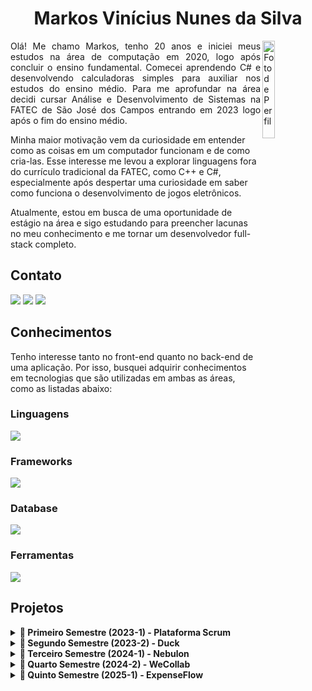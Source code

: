 <h1 align="center">Markos Vinícius Nunes da Silva</h1> 
<div style="display: inline_block">
  <img align="right" src="https://github.com/user-attachments/assets/f0fd6a7b-7ef2-46ad-bca8-5d903b8a42db" alt="Foto de Perfil" height="20%" width="20%">
</div>

<p align="justify"  >
  Olá! Me chamo Markos, tenho 20 anos e iniciei meus estudos na área de computação em 2020, logo após concluir o ensino fundamental. Comecei aprendendo C# e desenvolvendo calculadoras simples para auxiliar nos estudos do ensino médio.
 Para me aprofundar na área decidi cursar Análise e Desenvolvimento de Sistemas na FATEC de São José dos Campos entrando em 2023 logo após o fim do ensino médio.
  
Minha maior motivação vem da curiosidade em entender como as coisas em um computador funcionam e de como cria-las. Esse interesse me levou a explorar linguagens fora do currículo tradicional da FATEC, como C++ e C#, especialmente após despertar uma curiosidade em saber como funciona o desenvolvimento de jogos eletrônicos.

Atualmente, estou em busca de uma oportunidade de estágio na área e sigo estudando para preencher lacunas no meu conhecimento e me tornar um desenvolvedor full-stack completo.

</p>

## Contato

<a href="https://github.com/markvn2" target="_blank"><img src="https://img.shields.io/badge/-Github-100000?style=for-the-badge&logo=github&logoColor=white" target="_blank"></a>
<a href="https://www.linkedin.com/in/markos-vin%C3%ADcius-nunes-230448268/" target="_blank"><img src="https://img.shields.io/badge/-LinkedIn-%230077B5?style=for-the-badge&logoColor=white" target="_blank"></a>
<a href = "mailto:markosvinicius.nunes@gmail.com"><img src="https://img.shields.io/badge/Gmail-D14836?style=for-the-badge&logo=gmail&logoColor=white" target="_blank"></a>

## Conhecimentos

Tenho interesse tanto no front-end quanto no back-end de uma aplicação. Por isso, busquei adquirir conhecimentos em tecnologias que são utilizadas em ambas as áreas, como as listadas abaixo:

<h3>
Linguagens
</h3>
<img src="https://skillicons.dev/icons?i=html,css,js,ts,cs,cpp,java,python&perline=4">
<h3>
Frameworks
</h3>
<img src="https://skillicons.dev/icons?i=react,nextjs&perline=7">
<h3>
Database
</h3>
<img src="https://skillicons.dev/icons?i=mysql,mongodb&perline=7">
<h3>
Ferramentas
</h3>
<img src="https://skillicons.dev/icons?i=git,nodejs&perline=7">

## Projetos
<details>
  <summary><strong>📘 Primeiro Semestre (2023-1) - Plataforma Scrum</strong></summary>

### Primeiro Semestre (2023-1) - Plataforma Scrum

O projeto Plataforma Scrum desenvolvido no primeiro semestre do curso teve como empresa parceira a FATEC, sob a orientação do professor Antônio Egydio.

[Acesso ao projeto no github](https://github.com/Byte-Boost/Plataforma-Scrum)

O problema apresentado pelo cliente era que seus colaboradores não conheciam a metodologia ágil Scrum e, por isso, muitas vezes tinham dificuldade em aplicá-la nos projetos. Essa dificuldade surgiu, em grande parte, pela falta de materiais disponíveis para estudo e capacitação.

A solução desenvolvida pela minha equipe foi um sistema web didático e interativo, voltado para o ensino da metodologia Scrum. A plataforma apresenta todos os artefatos do Scrum, exemplos práticos e arquivos de apoio para facilitar o aprendizado. Além disso, inclui um formulário de avaliação para medir o conhecimento dos usuários que utilizarem o sistema.

#### Tecnologias

HTML e CSS

- Linguagens de marcação utilizadas no front-end para estruturação e estilização

Python e Flask

- Linguagem de programação e framework utilizados para estruturação do back-end, servidor e roteamento de páginas.

Bootstrap

- Framework de frontend para design no front-end

Javascript

- Linguagem de programação utilizada para funções no front-end como o formulario e mudança de tema visual.

#### Contribuições pessoais

Neste projeto, atuei como Scrum Master, acompanhando e coordenando o progresso da equipe durante o desenvolvimento do sistema. Conduzi as dailies e plannings, e utilizei o Trello para acompanhar as tarefas dos membros da equipe, criando o formato de trello que a equipe utilizaria e refinaria para futuros projetos, garantindo a organização e o alinhamento das atividades. Também monitorei o andamento das sprints por meio de gráficos de burndown criados no Excel, o que nos ajudou a visualizar o progresso e ajustar o planejamento quando necessário.

Além disso, fui responsável por implementar a barra de navegação (navbar), o formulário de avaliação, os overlays informativos e a página de conclusão. Também contribuí com a tradução do site para o inglês e realizei o deploy da aplicação em um servidor da AWS, garantindo o acesso externo durante nossa apresentação na feira de soluções.

#### Hard Skills

| Hard Skill | Nivel de Proficiência |
| ---------- | --------------------- |
| HTML       | Consigo ensinar       |
| CSS        | Consigo ensinar       |
| Bootstrap  | Consigo ensinar       |
| Python     | Consigo ensinar       |
| Flask      | Uso com autonomia     |
| JavaScript | Consigo ensinar       |
| Git        | Consigo ensinar       |

#### Soft Skills

Durante o desenvolvimento, demonstrei proatividade ao sugerir a inclusão de uma funcionalidade de tradução do site para o inglês. Por ser uma língua amplamente utilizada no contexto internacional, essa funcionalidade permitiria que o sistema fosse acessível não apenas a falantes de português, mas também a colaboradores internacionais que o cliente eventualmente viesse a contratar.

Além disso, exerci colaboração e liderança técnica ao dar suporte à equipe na utilização do framework Bootstrap, já que a maioria dos integrantes tinha pouca experiência com a ferramenta e precisou de orientação durante o desenvolvimento.

</details>

<details>
  <summary><strong>📗 Segundo Semestre (2023-2) - Duck</strong></summary>

### Segundo Semestre (2023-2) - Duck

O projeto Duck desenvolvido durante o segundo semestre do curso teve como empresa parceira a FATEC, sob a orientação do professor Giuliano Bertoti.

[Acesso ao projeto no github](https://github.com/Byte-Boost/Duck)

O problema apresentado pelo cliente envolvia a dificuldade em analisar grandes volumes de documentos para encontrar informações específicas. Esse processo, muitas vezes manual e demorado, impactava negativamente a produtividade em atividades como estudos, pesquisas ou revisão de conteúdos corporativos.

A solução desenvolvida pela equipe foi uma aplicação desktop em Java voltada para a extração inteligente de informações de documentos. Utilizando inteligência artificial, o sistema permite que os usuários carreguem arquivos em formato PDF ou TXT e, a partir deles, possam gerar automaticamente perguntas e respostas relevantes sobre o conteúdo. O objetivo é facilitar o estudo, a análise de dados e a compreensão de textos complexos, tornando o processo muito mais rápido e interativo.

#### Tecnologias

Java e JavaFX

- Linguagem e framework utilizados para o desenvolvimento da interface gráfica e lógica da aplicação.

Gradle

- Ferramenta de automação de build utilizada para gerenciar dependências e facilitar a compilação do projeto.

MySQL

- Banco de dados relacional utilizado para armazenar as informações extraídas e manipuladas.

CSS

- Utilizado para estilização da interface do aplicativo JavaFX.

#### Contribuições pessoais

Neste projeto, atuei como membro do Dev Team, com foco na formatação dos documentos que seriam processados pela inteligência artificial, garantindo que a entrada estivesse adequada ao modelo de extração de perguntas e respostas.

Implementei multithreading na aplicação, permitindo uma execução do chat mais eficiente e fluida de processos simultâneos, como a leitura de arquivos e o processamento de dados. Também fui responsável pela estilização da página de login da aplicação e pela organização dos repositórios, estruturando o projeto com o uso de submodules e Gradle, o que facilitou a integração entre os componentes e assegurou uma compilação estável.

#### Hard Skills

| Hard Skill | Nivel de Proficiência |
| ---------- | --------------------- |
| Java       | Consigo ensinar       |
| Gradle     | Uso com Autonomia     |
| JavaFX     | Uso com Autonomia     |
| MySQL      | Consigo ensinar       |
| CSS        | Consigo ensinar       |
| Git        | Consigo ensinar       |

#### Soft Skills

Demonstrei proatividade ao contribuir com a criação da identidade visual do projeto, desenvolvendo a logo oficial do Duck. Além disso, ofereci suporte técnico aos colegas, especialmente no uso do JavaFX e na aplicação das boas práticas da linguagem Java.

</details>

<details>
  <summary><strong>📕 Terceiro Semestre (2024-1) - Nebulon</strong></summary>
  
### Terceiro Semestre (2024-1) - Nebulon

O projeto Nebulon desenvolvido durante o terceiro semestre do curso teve como empresa parceira a PRO4TECH.

[Acesso ao projeto no github](https://github.com/Byte-Boost/Nebulon)

O problema apresentado pela empresa consistia na dificuldade enfrentada por profissionais e organizações na organização, registro e análise de dados relacionados ao processo de vendas. A ausência de uma plataforma centralizada comprometia o controle de informações como o cadastro de clientes e produtos, o desempenho individual dos vendedores, e o acompanhamento de novos leads. Isso resultava em baixa agilidade na gestão comercial e perda de oportunidades de otimização.

Como solução, a equipe desenvolveu uma plataforma web responsiva, com uma interface intuitiva e adaptável, voltada para o gerenciamento de vendas e performance comercial. O sistema oferece ferramentas de visualização de dados, relatórios de desempenho, dashboards interativos, filtros inteligentes e funcionalidades voltadas para a organização de clientes, produtos e vendedores. A aplicação foi desenvolvida com foco em performance, segurança e escalabilidade, e todo o desenvolvimento foi conduzido utilizando a metodologia ágil Scrum.

#### Tecnologias

TypeScript e JavaScript

- TypeScript foi utilizado no front-end para garantir tipagem estática, maior robustez e melhor manutenção do código.

- JavaScript foi utilizado no back-end com Node.js e Express, permitindo flexibilidade e agilidade no desenvolvimento da API.

Next.js e TailwindCSS

- Utilizados para desenvolvimento do front-end com foco em componentização e design responsivo.

React

- Biblioteca utilizada para construção da interface interativa e dinâmica.

Node.js, Express e Sequelize

- Empregados na criação do back-end da aplicação, com organização de rotas, controle de autenticação e manipulação do banco de dados relacional (MySQL).

MySQL

- Banco de dados utilizado para armazenar e consultar as informações do sistema.

Swagger

- Utilizado para documentação da API RESTful.

#### Contribuições pessoais

Atuei ativamente na organização técnica do projeto, definindo o uso do Next.js e do TailwindCSS como base do front-end. Desenvolvi o componente de navegação (Navbar) com responsividade e implementei um sistema de autenticação por middleware, garantindo o controle de acesso aos recursos do sistema.

Implementei também funcionalidades de filtragem e ordenação por data em gráficos, proporcionando uma visualização eficiente dos dados de desempenho comercial. Criei scripts para facilitar a execução simultânea do front-end e do back-end, otimizando o processo de desenvolvimento. Além disso, fui responsável pela documentação da API utilizando o Swagger, contribuindo para a clareza e manutenção do projeto.

#### Hard Skills

| Hard Skill  | Nivel de Proficiência |
| ----------- | --------------------- |
| Typescript  | Consigo ensinar       |
| Javascript  | Consigo ensinar       |
| MySQL       | Consigo ensinar       |
| React       | Consigo ensinar       |
| Express     | Uso com Autonomia     |
| Sequelize   | Uso com Autonomia     |
| NextJS      | Uso com Autonomia     |
| NodeJS      | Consigo ensinar       |
| TailwindCSS | Consigo ensinar       |
| CSS         | Consigo ensinar       |
| Git         | Consigo ensinar       |

#### Soft Skills

Demonstrei proatividade e liderança técnica ao sugerir o uso do Next.js e do TailwindCSS como base do projeto. Já possuía familiaridade com essas ferramentas por tê-las utilizado anteriormente no desenvolvimento do site da equipe, o que me permitiu ensinar os demais membros a utilizá-las de forma eficiente.

Essa atuação contribuiu para a evolução técnica do time, promovendo aprendizado coletivo e garantindo maior consistência no desenvolvimento da interface do sistema. Além disso, colaborei ativamente nas decisões arquiteturais e na organização do ambiente de desenvolvimento, fortalecendo a comunicação e o trabalho em equipe ao longo das sprints.


</details>

<details>
  <summary><strong>📒 Quarto Semestre (2024-2) - WeCollab</strong></summary>
  
### Quarto Semestre (2024-2) - WeCollab

O projeto WeCollab desenvolvido durante o quarto semestre do curso, teve como empresa parceira a JJM LOG, atualmente renomeada para Newe LOG.

[Acesso ao projeto no github](https://github.com/Byte-Boost/WeCollab)

A empresa enfrentava dificuldades com a falta de centralização no gerenciamento de tickets, documentos e dados internos, o que impactava diretamente na organização, produtividade e comunicação entre os setores. Os processos dispersos, sem um sistema unificado, geravam retrabalho, perda de informações e dificuldade no acompanhamento do desempenho operacional.

Como solução, a equipe desenvolveu o WeCollab, uma plataforma corporativa web que centraliza a gestão de dados e a comunicação interna da empresa. Entre suas funcionalidades estão: acesso centralizado a documentos, gestão de Ordens de Serviço e dashboards de desempenho. A interface garante acessibilidade e eficiência no uso, promovendo maior integração entre os setores da empresa.

#### Tecnologias

TypeScript e JavaScript

- Linguagens principais utilizadas no front-end (TypeScript com Next.js) e no back-end (JavaScript com Node.js/Express).

Next.js e React

- Framework e biblioteca empregados no desenvolvimento da interface do sistema, garantindo responsividade e dinamismo.

TailwindCSS e CSS

- Ferramentas utilizadas na estilização e construção visual da plataforma.

Node.js, Express e Sequelize

- Conjunto de tecnologias usadas no back-end para gerenciamento de rotas, autenticação, controle de acesso e comunicação com banco de dados.

MySQL

- Banco de dados relacional para armazenamento e consulta das informações do sistema.

#### Contribuições pessoais

Atuei como Scrum Master, organizando o fluxo de trabalho da equipe com o uso do Trello, onde criei um modelo com datas e horas registradas por tarefa. Acompanhei o progresso com gráficos de burndown no Excel e enviei relatórios diários detalhando as atividades concluídas, mantendo a equipe alinhada durante as sprints.

No desenvolvimento técnico, fui responsável por construir uma área de gerenciamento de arquivos, inspirada em navegadores de sistemas operacionais, permitindo navegação por pastas, upload e manipulação de documentos. Desenvolvi também um middleware para controle de acesso administrativo, garantindo que certas páginas fossem acessíveis apenas a usuários com permissão. Além disso, implementei uma página completa para o cadastro de usuários, com validações e integração ao banco de dados.

#### Hard Skills

| Hard Skill  | Nivel de Proficiência |
| ----------- | --------------------- |
| Typescript  | Consigo ensinar       |
| Javascript  | Consigo ensinar       |
| MySQL       | Consigo ensinar       |
| React       | Consigo ensinar       |
| Express     | Uso com Autonomia     |
| Sequelize   | Uso com Autonomia     |
| NextJS      | Uso com Autonomia     |
| NodeJS      | Consigo ensinar       |
| TailwindCSS | Consigo ensinar       |
| CSS         | Consigo ensinar       |
| Git         | Consigo ensinar       |

#### Soft Skills

Demonstrei liderança e organização ao atuar como Scrum Master, estruturando o Trello com registros de datas e horas trabalhadas, o que facilitou o acompanhamento das tarefas e o controle das entregas. Também ofereci suporte técnico à equipe durante a estruturação do sistema, especialmente na organização de arquivos, no uso de middleware e na integração com o back-end, demonstrando proatividade e visão de qualidade de produto.


</details>
<details>
  <summary><strong>📙 Quinto Semestre (2025-1) - ExpenseFlow</strong></summary>
  
### Quinto Semestre (2025-1) - ExpenseFlow

O projeto ExpenseFlow desenvolvido durante o quarto semestre do curso, teve como empresa parceira a GSW.

[Acesso ao projeto no github](https://github.com/Byte-Boost/ExpenseFlow)

Como solução, a equipe desenvolveu o ExpenseFlow, uma aplicação mobile-first voltada à gestão e requisição de reembolsos. A plataforma oferece uma interface intuitiva e responsiva, com foco em simplicidade, agilidade e transparência. Entre suas funcionalidades estão: solicitação de reembolsos, acompanhamento de status, filtros por período, visualização de valores totais por mês, controle de projetos e área de perfil do usuário. O sistema promove maior controle financeiro e reduz o tempo gasto com processos manuais.

Além disso foi desenvolvido um painel web em React e Next.js que permite aos administradores gerenciar e aprovar as solicitações, além de configurar preferências específicas para cada projeto em que se possa solicitar um reembolso.

#### Tecnologias

TypeScript e JavaScript

- Utilizados no front-end e back-end para garantir tipagem estática e flexibilidade no desenvolvimento.

React Native

- Framework principal para a construção da aplicação mobile, com foco em responsividade e performance.

React e Next.js

- Utilizados para o painel web administrativo, que permite o controle e aprovação dos reembolsos, além da gestão das preferências dos projetos.

Node.js, Express e Sequelize

- Back-end estruturado com autenticação, controle de usuários e integração ao banco de dados relacional.

MySQL e MongoDB

- MySQL para armazenar dados estruturados como usuários, reembolsos e aprovações.

- MongoDB utilizado especificamente para armazenar preferências de projetos, aproveitando a flexibilidade do banco orientado a documentos para configurar limites e opções diferentes por projeto.

TailwindCSS e CSS

- Ferramentas de estilização usadas para garantir consistência visual e design adaptável.

AWS

- Utilizado para hospedar o back-end, garantindo escalabilidade e acesso externo.

#### Contribuições pessoais

NNeste projeto, atuei como Product Owner, sendo responsável por manter o alinhamento entre o time de desenvolvimento e o cliente, esclarecendo dúvidas da equipe e validando requisitos diretamente com a empresa parceira.

Fui responsável por gerar o APK final da aplicação mobile, realizar o deploy do back-end na AWS e implementar um revamp visual em diversas telas da aplicação, como login, home, lista de reembolsos, projetos, perfil do usuário e página sobre.

Implementei também filtros para cálculo do total de reembolsos solicitados por mês e fiz a componentização da página de projetos de usuários, visando melhor reutilização e organização do código. Além disso, atuei ativamente no controle de qualidade do código, realizando code reviews em pull requests da equipe e promovendo boas práticas de desenvolvimento.

#### Hard Skills

| Hard Skill  | Nivel de Proficiência |
| ----------- | --------------------- |
| Typescript  | Consigo ensinar       |
| Javascript  | Consigo ensinar       |
| MySQL       | Consigo ensinar       |
| MongoDB     | Consigo ensinar       |
| React       | Consigo ensinar       |
| ReactNative | Consigo ensinar       |
| Express     | Uso com Autonomia     |
| Sequelize   | Uso com Autonomia     |
| NextJS      | Uso com Autonomia     |
| NodeJS      | Consigo ensinar       |
| TailwindCSS | Consigo ensinar       |
| CSS         | Consigo ensinar       |
| Git         | Consigo ensinar       |

#### Soft Skills

Demonstrei liderança de produto e comunicação clara ao atuar como Product Owner, garantindo o alinhamento entre as demandas do cliente e o escopo técnico do projeto. Também contribuí com qualidade de código e colaboração técnica, realizando revisões detalhadas nas pull requests da equipe, propondo melhorias e promovendo boas práticas de desenvolvimento.

Minha atuação incluiu também autonomia técnica e visão de design, por meio da implementação de melhorias visuais e funcionais na interface, além de integração e publicação da aplicação para uso externo, refletindo comprometimento com a entrega final e a experiência do usuário.


</details>
